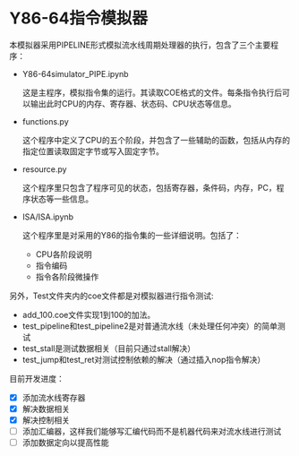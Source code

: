 # Y86-64指令模拟器
本模拟器采用PIPELINE形式模拟流水线周期处理器的执行，包含了三个主要程序：
* Y86-64simulator_PIPE.ipynb

    这是主程序，模拟指令集的运行。其读取COE格式的文件。每条指令执行后可以输出此时CPU的内存、寄存器、状态码、CPU状态等信息。

* functions.py

    这个程序中定义了CPU的五个阶段，并包含了一些辅助的函数，包括从内存的指定位置读取固定字节或写入固定字节。

* resource.py

    这个程序里只包含了程序可见的状态，包括寄存器，条件码，内存，PC，程序状态等一些信息。

* ISA/ISA.ipynb
   
   这个程序里是对采用的Y86的指令集的一些详细说明。包括了：
   * CPU各阶段说明
   * 指令编码
   * 指令各阶段微操作
  

另外，Test文件夹内的coe文件都是对模拟器进行指令测试:
* add_100.coe文件实现1到100的加法。
* test_pipeline和test_pipeline2是对普通流水线（未处理任何冲突）的简单测试
* test_stall是测试数据相关（目前只通过stall解决）
* test_jump和test_ret对测试控制依赖的解决（通过插入nop指令解决）


目前开发进度：

- [x] 添加流水线寄存器
- [x] 解决数据相关
- [x] 解决控制相关
- [ ] 添加汇编器，这样我们能够写汇编代码而不是机器代码来对流水线进行测试
- [ ] 添加数据定向以提高性能